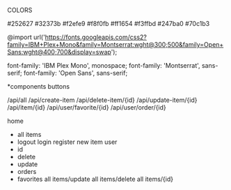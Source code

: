 COLORS

#252627
#32373b
#f2efe9
#f8f0fb
#ff1654
#f3ffbd
#247ba0
#70c1b3

@import url('https://fonts.googleapis.com/css2?family=IBM+Plex+Mono&family=Montserrat:wght@300;500&family=Open+Sans:wght@400;700&display=swap');

font-family: 'IBM Plex Mono', monospace;
font-family: 'Montserrat', sans-serif;
font-family: 'Open Sans', sans-serif;

\*components
buttons

/api/all
/api/create-item
/api/delete-item/{id}
/api/update-item/{id}
/api/item/{id}
/api/user/favorite/{id}
/api/user/order/{id}

<!--  -->

home

- all items
- logout
  login
  register
  new item
  user
- id
- delete
- update
- orders
- favorites
  all items/update
  all items/delete
  all items/{id}

<!--  -->
